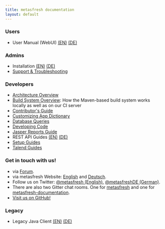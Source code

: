 ```yaml
---
title: metasfresh documentation
layout: default
---
```


### Users
- User Manual (WebUI) [(EN)](pages/webui/index_en) [(DE)](pages/webui/index_de)

### Admins
- Installation [(EN)](pages/installation/index_en)  [(DE)](pages/installation/index_de)
- [Support & Troubleshooting](pages/support/index_en)

### Developers
  - [Architecture Overview](howto_collection/EN/metasfresh_architecture.html)
  - [Build System Overview](pages/infrastructure/ci_en): How the Maven-based build system works locally as well as on our CI server
  - [Contributor's Guide](pages/contributors_guide/index_en)
  - [Customizing App Dictionary](pages/appdictionary/index_en)
  - [Database Queries](pages/sql/index_en)
  - [Developing Code](pages/developers/index_en)
  - [Jasper Reports Guide](pages/jasper_reports/index_en)
  - REST API Guides [(EN)](pages/rest_api/index_en) [(DE)](pages/rest_api/index_de)
  - [Setup Guides](pages/setup/index_en)
  - [Talend Guides](pages/talend/index_en)

### Get in touch with us!
- via <a href="http://forum.metasfresh.org" title="metasfresh Forum" target="_blank">Forum</a>.
- via metasfresh Website: <a href="http://metasfresh.com/en" title="metasfresh.com (EN)" target="_blank">English</a> and <a href="http://metasfresh.com/" title="metasfresh.com (DE)" target="_blank">Deutsch</a>.
- Follow us on Twitter: <a href="https://twitter.com/metasfresh" title="metasfresh on Twitter (EN)" target="_blank">@metasfresh (English)</a>, <a href="https://twitter.com/metasfreshDE" title="metasfresh auf Twitter (DE)" target="_blank">@metasfreshDE (German)</a>.
- There are also two Gitter chat rooms. One for <a href="https://gitter.im/metasfresh/metasfresh" title="metasfresh on Gitter" target="_blank">metasfresh</a> and one for <a href="https://gitter.im/metasfresh/metasfresh-documentation" title="metasfresh-documentation on Gitter" target="_blank">metasfresh-documentation</a>.
- <a href="https://github.com/metasfresh" title="metasfresh on GitHub.com" target="_blank">Visit us on GitHub!</a>

### Legacy
- Legacy Java Client [(EN)](pages/howto/index_en) [(DE)](pages/howto/index_de)
